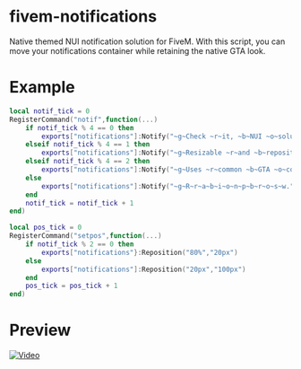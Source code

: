 # fivem-notifications
Native themed NUI notification solution for FiveM.
With this script, you can move your notifications container while retaining the native GTA look.

# Example
```lua
local notif_tick = 0
RegisterCommand("notif",function(...)
    if notif_tick % 4 == 0 then
        exports["notifications"]:Notify("~g~Check ~r~it, ~b~NUI ~o~solution ~p~for ~r~native ~s~notifications.")
    elseif notif_tick % 4 == 1 then
        exports["notifications"]:Notify("~g~Resizable ~r~and ~b~repositionable, ~o~great ~p~for ~r~custom ~s~UIs.")
    elseif notif_tick % 4 == 2 then
        exports["notifications"]:Notify("~g~Uses ~r~common ~b~GTA ~o~color ~p~codes.")
    else
        exports["notifications"]:Notify("~g~R~r~a~b~i~o~n~p~b~r~o~s~w.")
    end
    notif_tick = notif_tick + 1
end)

local pos_tick = 0
RegisterCommand("setpos",function(...)  
    if notif_tick % 2 == 0 then
        exports["notifications"}:Reposition("80%","20px")
    else
        exports["notifications"]:Reposition("20px","100px")
    end
    pos_tick = pos_tick + 1
end)
```

# Preview
[![Video](https://ml6pvb0mhylj.i.optimole.com/MPs4gQ-xHzU2UWU/w:auto/h:auto/q:auto/https://dudeagency.io/wp-content/uploads/2017/06/video-overlay.png)](https://streamable.com/ilnwqp)
